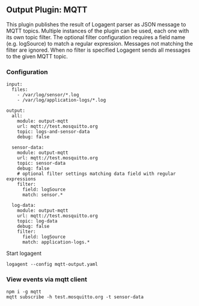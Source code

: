 ## Output Plugin: MQTT

This plugin publishes the result of Logagent parser as JSON message to MQTT topics.
Multiple instances of the plugin can be used, each one with its own topic filter. 
The optional filter configuration requires a field name (e.g. logSource) to match a regular expression. Messages not matching the filter are ignored. When no filter is specified Logagent sends all messages to the given MQTT topic.  

### Configuration

```
input:
  files: 
    - /var/log/sensor/*.log
    - /var/log/application-logs/*.log

output: 
  all:
    module: output-mqtt
    url: mqtt://test.mosquitto.org
    topic: logs-and-sensor-data
    debug: false

  sensor-data:
    module: output-mqtt
    url: mqtt://test.mosquitto.org
    topic: sensor-data
    debug: false
    # optional filter settings matching data field with regular expressions
    filter: 
      field: logSource
      match: sensor.*

  log-data:
    module: output-mqtt
    url: mqtt://test.mosquitto.org
    topic: log-data
    debug: false
    filter: 
      field: logSource
      match: application-logs.*

```

Start logagent

```
logagent --config mqtt-output.yaml
```

### View events via mqtt client

```
npm i -g mqtt
mqtt subscribe -h test.mosquitto.org -t sensor-data
```